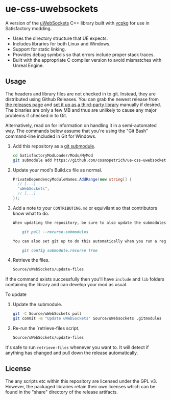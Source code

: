# ue-css-uwebsockets

A version of the [uWebSockets](https://github.com/uNetworking/uWebSockets) C++ library built with [vcpkg](https://github.com/microsoft/vcpkg) for use in Satisfactory modding.

- Uses the directory structure that UE expects.
- Includes libraries for both Linux and Windows.
- Support for static linking.
- Provides debug symbols so that errors include proper stack traces.
- Built with the appropriate C compiler version to avoid mismatches with Unreal Engine.

## Usage

The headers and library files are not checked in to git. Instead, they are distributed using Github Releases.
You can grab the newest release from [the releases page](https://github.com/cosmopetrich/ue-css-uwebsockets/releases) and
[set it up as a third-party library](https://docs.ficsit.app/satisfactory-modding/latest/Development/Cpp/thirdparty.html)
manually if desired. The binaries are only a few MB and thus are unlikely to cause any major problems if checked in to Git.

Alternatively, read on for information on handling it in a semi-automated way.
The commands below assume that you're using the "Git Bash" command-line included in Git for Windows.

1. Add this repository as a [git submodule](https://git-scm.com/book/en/v2/Git-Tools-Submodules).

   ```bash
   cd SatisfactoryModLoader/Mods/MyMod
   git submodule add https://github.com/cosmopetrich/ue-css-uwebsockets Source/uWebSockets
   ```

2. Update your mod's Build.cs file as normal.

   ```cs
   PrivateDependencyModuleNames.AddRange(new string[] {
     // [...]
     "uWebSockets",
     // [...]
   });
   ```

3. Add a note to your `CONTRIBUTING.md` or equivilant so that contributors know what to do.

   ```markdown
   When updating the repository, be sure to also update the submodules.

       git pull --recurse-submodules

   You can also set git up to do this automatically when you run a regular `git pull`.

       git config submodule.recurse true
   ```

3. Retrieve the files.

   ```bash
   Source/uWebSockets/update-files
   ```

If the command exists successfully then you'll have `include` and `lib` folders containing the library and can develop your mod as usual.

To update

1. Update the submodule.

   ```bash
   git -C Source/uWebSockets pull
   git commit -m "Update uWebSockets" Source/uWebsockets .gitmodules
   ```

2. Re-run the `retrieve-files script.


   ```bash
   Source/uWebSockets/update-files
   ```

It's safe to run `retrieve-files` whenever you want to. It will detect if anything has changed and pull down the release automatically.

## License

The any scripts etc within this repository are licensed under the GPL v3.
However, the packaged libraries retain their own licenses which can be found in the "share" directory of the release artifacts.
